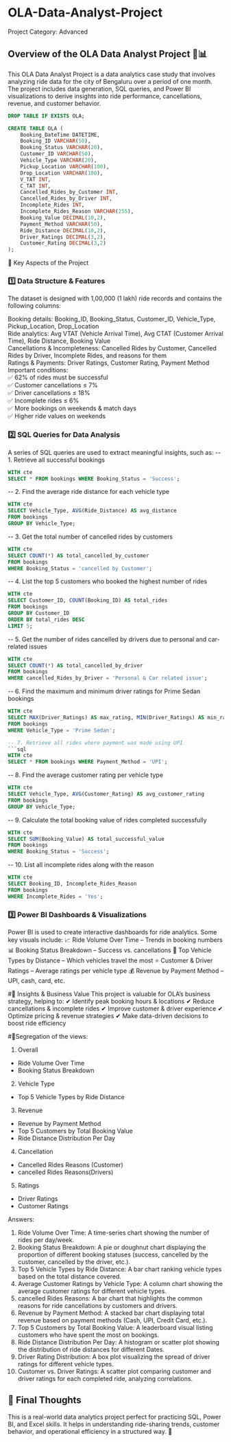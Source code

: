 # OLA-Data-Analyst-Project 
Project Category: Advanced

## Overview of the OLA Data Analyst Project 🚖📊
This OLA Data Analyst Project is a data analytics case study that involves analyzing ride data for the city of Bengaluru over a period of one month. The project includes data generation, SQL queries, and Power BI visualizations to derive insights into ride performance, cancellations, revenue, and customer behavior.

```sql
DROP TABLE IF EXISTS OLA;

CREATE TABLE OLA (
    Booking_DateTime DATETIME,
    Booking_ID VARCHAR(50),
    Booking_Status VARCHAR(20),
    Customer_ID VARCHAR(50),
    Vehicle_Type VARCHAR(20),
    Pickup_Location VARCHAR(100),
    Drop_Location VARCHAR(100),
    V_TAT INT,
    C_TAT INT,
    Cancelled_Rides_by_Customer INT,
    Cancelled_Rides_by_Driver INT,
    Incomplete_Rides INT,
    Incomplete_Rides_Reason VARCHAR(255),
    Booking_Value DECIMAL(10,2),
    Payment_Method VARCHAR(50),
    Ride_Distance DECIMAL(10,2),
    Driver_Ratings DECIMAL(3,2),
    Customer_Rating DECIMAL(3,2)
);
```

🔹 Key Aspects of the Project

### 1️⃣ Data Structure & Features
The dataset is designed with 1,00,000 (1 lakh) ride records and contains the following columns:<br>

Booking details: Booking_ID, Booking_Status, Customer_ID, Vehicle_Type, Pickup_Location, Drop_Location<br>
Ride analytics: Avg VTAT (Vehicle Arrival Time), Avg CTAT (Customer Arrival Time), Ride Distance, Booking Value<br>
Cancellations & Incompleteness: Cancelled Rides by Customer, Cancelled Rides by Driver, Incomplete Rides, and reasons for them<br>
Ratings & Payments: Driver Ratings, Customer Rating, Payment Method<br>
Important conditions:<br>
✅ 62% of rides must be successful<br>
✅ Customer cancellations ≤ 7%<br>
✅ Driver cancellations ≤ 18%<br>
✅ Incomplete rides ≤ 6%<br>
✅ More bookings on weekends & match days<br>
✅ Higher ride values on weekends

### 2️⃣ SQL Queries for Data Analysis
A series of SQL queries are used to extract meaningful insights, such as:
-- 1. Retrieve all successful bookings
```sql
WITH cte
SELECT * FROM bookings WHERE Booking_Status = 'Success';
```

-- 2. Find the average ride distance for each vehicle type
```sql
WITH cte
SELECT Vehicle_Type, AVG(Ride_Distance) AS avg_distance 
FROM bookings 
GROUP BY Vehicle_Type;
```

-- 3. Get the total number of cancelled rides by customers
```sql
WITH cte
SELECT COUNT(*) AS total_cancelled_by_customer 
FROM bookings 
WHERE Booking_Status = 'cancelled by Customer';
```

-- 4. List the top 5 customers who booked the highest number of rides
```sql
WITH cte
SELECT Customer_ID, COUNT(Booking_ID) AS total_rides 
FROM bookings 
GROUP BY Customer_ID 
ORDER BY total_rides DESC 
LIMIT 5;
```

-- 5. Get the number of rides cancelled by drivers due to personal and car-related issues
```sql
WITH cte
SELECT COUNT(*) AS total_cancelled_by_driver 
FROM bookings 
WHERE cancelled_Rides_by_Driver = 'Personal & Car related issue';
```

-- 6. Find the maximum and minimum driver ratings for Prime Sedan bookings
```sql
WITH cte
SELECT MAX(Driver_Ratings) AS max_rating, MIN(Driver_Ratings) AS min_rating 
FROM bookings 
WHERE Vehicle_Type = 'Prime Sedan';

-- 7. Retrieve all rides where payment was made using UPI
```sql
WITH cte
SELECT * FROM bookings WHERE Payment_Method = 'UPI';
```

-- 8. Find the average customer rating per vehicle type
```sql
WITH cte
SELECT Vehicle_Type, AVG(Customer_Rating) AS avg_customer_rating 
FROM bookings 
GROUP BY Vehicle_Type;
```

-- 9. Calculate the total booking value of rides completed successfully
```sql
WITH cte
SELECT SUM(Booking_Value) AS total_successful_value 
FROM bookings 
WHERE Booking_Status = 'Success';
```

-- 10. List all incomplete rides along with the reason
```sql
WITH cte
SELECT Booking_ID, Incomplete_Rides_Reason 
FROM bookings 
WHERE Incomplete_Rides = 'Yes';
```

### 3️⃣ Power BI Dashboards & Visualizations
Power BI is used to create interactive dashboards for ride analytics. Some key visuals include:
📈 Ride Volume Over Time – Trends in booking numbers
📊 Booking Status Breakdown – Success vs. cancellations
🚗 Top Vehicle Types by Distance – Which vehicles travel the most
⭐ Customer & Driver Ratings – Average ratings per vehicle type
💰 Revenue by Payment Method – UPI, cash, card, etc.

#🔹 Insights & Business Value
This project is valuable for OLA’s business strategy, helping to:
✔ Identify peak booking hours & locations
✔ Reduce cancellations & incomplete rides
✔ Improve customer & driver experience
✔ Optimize pricing & revenue strategies
✔ Make data-driven decisions to boost ride efficiency

#🔹Segregation of the views:
1. Overall
- Ride Volume Over Time
- Booking Status Breakdown
2. Vehicle Type
- Top 5 Vehicle Types by Ride Distance
3. Revenue
- Revenue by Payment Method
- Top 5 Customers by Total Booking Value
- Ride Distance Distribution Per Day
4. Cancellation
- Cancelled Rides Reasons (Customer)
- cancelled Rides Reasons(Drivers)
5. Ratings
- Driver Ratings
- Customer Ratings

Answers:
1. Ride Volume Over Time: A time-series chart showing the number of rides per day/week.
2. Booking Status Breakdown: A pie or doughnut chart displaying the proportion of different
booking statuses (success, cancelled by the customer, cancelled by the driver, etc.).
3. Top 5 Vehicle Types by Ride Distance: A bar chart ranking vehicle types based on the total
distance covered.
4. Average Customer Ratings by Vehicle Type: A column chart showing the average
customer ratings for different vehicle types.
5. cancelled Rides Reasons: A bar chart that highlights the common reasons for ride
cancellations by customers and drivers.
6. Revenue by Payment Method: A stacked bar chart displaying total revenue based on
payment methods (Cash, UPI, Credit Card, etc.).
7. Top 5 Customers by Total Booking Value: A leaderboard visual listing customers who have
spent the most on bookings.
8. Ride Distance Distribution Per Day: A histogram or scatter plot showing the distribution of
ride distances for different Dates.
9. Driver Rating Distribution: A box plot visualizing the spread of driver ratings for different
vehicle types.
10. Customer vs. Driver Ratings: A scatter plot comparing customer and driver ratings for
each completed ride, analyzing correlations.

## 🎯 Final Thoughts
This is a real-world data analytics project perfect for practicing SQL, Power BI, and Excel skills. It helps in understanding ride-sharing trends, customer behavior, and operational efficiency in a structured way. 🚀

